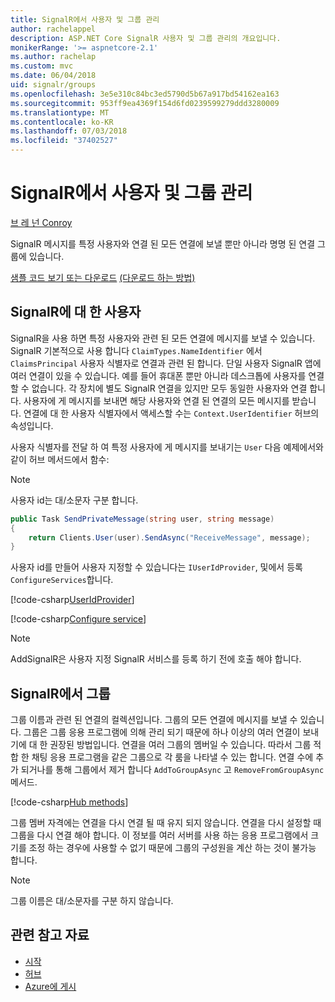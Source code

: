 ```yaml
---
title: SignalR에서 사용자 및 그룹 관리
author: rachelappel
description: ASP.NET Core SignalR 사용자 및 그룹 관리의 개요입니다.
monikerRange: '>= aspnetcore-2.1'
ms.author: rachelap
ms.custom: mvc
ms.date: 06/04/2018
uid: signalr/groups
ms.openlocfilehash: 3e5e310c84bc3ed5790d5b67a917bd54162ea163
ms.sourcegitcommit: 953ff9ea4369f154d6fd0239599279ddd3280009
ms.translationtype: MT
ms.contentlocale: ko-KR
ms.lasthandoff: 07/03/2018
ms.locfileid: "37402527"
---
```

# <a name="manage-users-and-groups-in-signalr"></a>SignalR에서 사용자 및 그룹 관리

[브 레 넌 Conroy](https://github.com/BrennanConroy)

SignalR 메시지를 특정 사용자와 연결 된 모든 연결에 보낼 뿐만 아니라 명명 된 연결 그룹에 있습니다.

[샘플 코드 보기 또는 다운로드](https://github.com/aspnet/Docs/tree/master/aspnetcore/signalr/groups/sample/) [(다운로드 하는 방법)](xref:tutorials/index#how-to-download-a-sample)

## <a name="users-in-signalr"></a>SignalR에 대 한 사용자

SignalR을 사용 하면 특정 사용자와 관련 된 모든 연결에 메시지를 보낼 수 있습니다. SignalR 기본적으로 사용 합니다 `ClaimTypes.NameIdentifier` 에서 `ClaimsPrincipal` 사용자 식별자로 연결과 관련 된 합니다. 단일 사용자 SignalR 앱에 여러 연결이 있을 수 있습니다. 예를 들어 휴대폰 뿐만 아니라 데스크톱에 사용자를 연결할 수 없습니다. 각 장치에 별도 SignalR 연결을 있지만 모두 동일한 사용자와 연결 합니다. 사용자에 게 메시지를 보내면 해당 사용자와 연결 된 연결의 모든 메시지를 받습니다. 연결에 대 한 사용자 식별자에서 액세스할 수는 `Context.UserIdentifier` 허브의 속성입니다.

사용자 식별자를 전달 하 여 특정 사용자에 게 메시지를 보내기는 `User` 다음 예제에서와 같이 허브 메서드에서 함수:

> [!NOTE]
> 사용자 id는 대/소문자 구분 합니다.

```csharp
public Task SendPrivateMessage(string user, string message)
{
    return Clients.User(user).SendAsync("ReceiveMessage", message);
}
```

사용자 id를 만들어 사용자 지정할 수 있습니다는 `IUserIdProvider`, 및에서 등록 `ConfigureServices`합니다.

[!code-csharp[UserIdProvider](groups/sample/customuseridprovider.cs?range=4-10)]

[!code-csharp[Configure service](groups/sample/startup.cs?range=21-22,39-42)]

> [!NOTE]
> AddSignalR은 사용자 지정 SignalR 서비스를 등록 하기 전에 호출 해야 합니다.

## <a name="groups-in-signalr"></a>SignalR에서 그룹

그룹 이름과 관련 된 연결의 컬렉션입니다. 그룹의 모든 연결에 메시지를 보낼 수 있습니다. 그룹은 그룹 응용 프로그램에 의해 관리 되기 때문에 하나 이상의 여러 연결이 보내기에 대 한 권장된 방법입니다. 연결을 여러 그룹의 멤버일 수 있습니다. 따라서 그룹 적합 한 채팅 응용 프로그램을 같은 그룹으로 각 룸을 나타낼 수 있는 합니다. 연결 수에 추가 되거나를 통해 그룹에서 제거 합니다 `AddToGroupAsync` 고 `RemoveFromGroupAsync` 메서드.

[!code-csharp[Hub methods](groups/sample/hubs/chathub.cs?range=15-27)]

그룹 멤버 자격에는 연결을 다시 연결 될 때 유지 되지 않습니다. 연결을 다시 설정할 때 그룹을 다시 연결 해야 합니다. 이 정보를 여러 서버를 사용 하는 응용 프로그램에서 크기를 조정 하는 경우에 사용할 수 없기 때문에 그룹의 구성원을 계산 하는 것이 불가능 합니다.

> [!NOTE]
> 그룹 이름은 대/소문자를 구분 하지 않습니다.

## <a name="related-resources"></a>관련 참고 자료

* [시작](xref:tutorials/signalr)
* [허브](xref:signalr/hubs)
* [Azure에 게시](xref:signalr/publish-to-azure-web-app)
